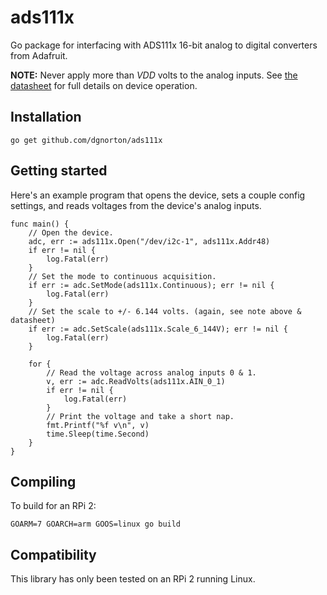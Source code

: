 # ads111x
Go package for interfacing with ADS111x 16-bit analog to digital converters from Adafruit.

**NOTE:** Never apply more than *VDD* volts to the analog inputs. See [the datasheet](https://cdn-shop.adafruit.com/datasheets/ads1115.pdf) for full details on device operation.

## Installation

```
go get github.com/dgnorton/ads111x
```
## Getting started
Here's an example program that opens the device, sets a couple config settings, and reads voltages from the device's analog inputs.
```golang
func main() {
	// Open the device.
	adc, err := ads111x.Open("/dev/i2c-1", ads111x.Addr48)
	if err != nil {
		log.Fatal(err)
	}
	// Set the mode to continuous acquisition.
	if err := adc.SetMode(ads111x.Continuous); err != nil {
		log.Fatal(err)
	}
	// Set the scale to +/- 6.144 volts. (again, see note above & datasheet)
	if err := adc.SetScale(ads111x.Scale_6_144V); err != nil {
		log.Fatal(err)
	}

	for {
		// Read the voltage across analog inputs 0 & 1.
		v, err := adc.ReadVolts(ads111x.AIN_0_1)
		if err != nil {
			log.Fatal(err)
		}
		// Print the voltage and take a short nap.
		fmt.Printf("%f v\n", v)
		time.Sleep(time.Second)
	}
}
```
## Compiling
To build for an RPi 2:
```
GOARM=7 GOARCH=arm GOOS=linux go build
```
## Compatibility
This library has only been tested on an RPi 2 running Linux.
